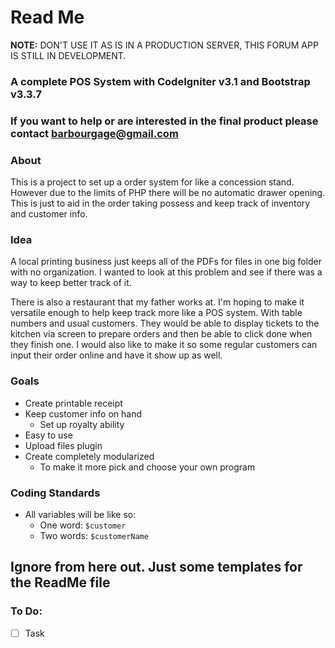 # Read Me

**NOTE:** DON'T USE IT AS IS IN A PRODUCTION SERVER, THIS FORUM APP IS STILL IN DEVELOPMENT.


### A complete POS System with CodeIgniter v3.1 and Bootstrap v3.3.7
### If you want to help or are interested in the final product please contact barbourgage@gmail.com

### About
This is a project to set up a order system for like a concession stand. However due to the limits of PHP there will be no automatic drawer opening. This is just to aid in the order taking possess and keep track of
inventory and customer info.

### Idea

A local printing business just keeps all of the PDFs for files in one big folder with no organization. I wanted to look
at this problem and see if there was a way to keep better track of it.

There is also a restaurant that my father works at. I'm hoping to make it versatile enough to help keep track more like
a POS system. With table numbers and usual customers. They would be able to display tickets to the kitchen via screen to
prepare orders and then be able to click done when they finish one. I would also like to make it so some regular customers
can input their order online and have it show up as well.

### Goals
- Create printable receipt
- Keep customer info on hand
    - Set up royalty ability
- Easy to use
- Upload files plugin
- Create completely modularized
    - To make it more pick and choose your own program

### Coding Standards
- All variables will be like so:
    - One word: ``` $customer ```
    - Two words: ``` $customerName ```



## Ignore from here out. Just some templates for the ReadMe file

### To Do:
- [ ] Task